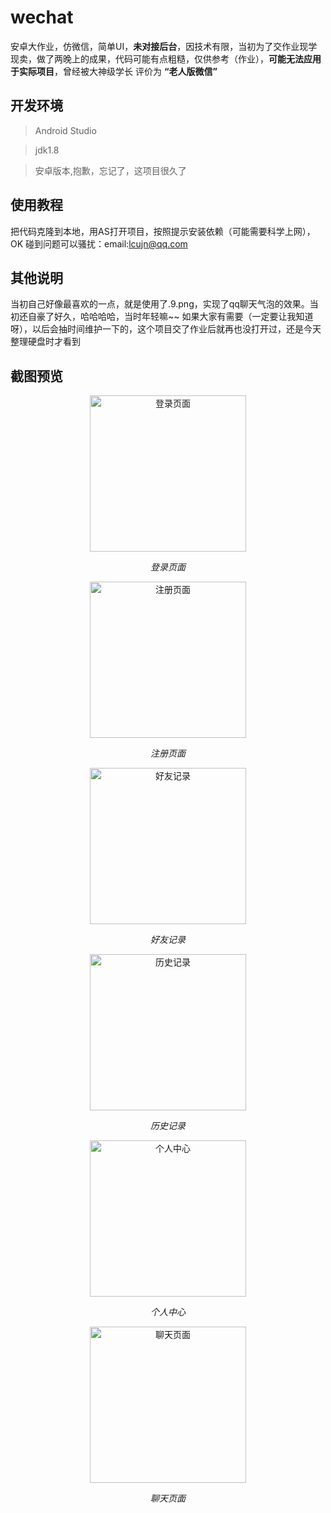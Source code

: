 # wechat

安卓大作业，仿微信，简单UI，__未对接后台__，因技术有限，当初为了交作业现学现卖，做了两晚上的成果，代码可能有点粗糙，仅供参考（作业），__可能无法应用于实际项目__，曾经被大神级学长 评价为 __“老人版微信”__

## 开发环境

> Android Studio

> jdk1.8

>安卓版本,抱歉，忘记了，这项目很久了

## 使用教程

把代码克隆到本地，用AS打开项目，按照提示安装依赖（可能需要科学上网），OK
碰到问题可以骚扰：email:lcujn@qq.com

## 其他说明

当初自己好像最喜欢的一点，就是使用了.9.png，实现了qq聊天气泡的效果。当初还自豪了好久，哈哈哈哈，当时年轻嘛~~
如果大家有需要（一定要让我知道呀），以后会抽时间维护一下的，这个项目交了作业后就再也没打开过，还是今天整理硬盘时才看到

## 截图预览

<p align="center">
    <img src="./images/login.png" alt="登录页面"  width="250">
    <p align="center">
        <em>登录页面</em>
    </p>
</p>
<p align="center">
    <img src="./images/register.png" alt="注册页面"  width="250">
    <p align="center">
        <em>注册页面</em>
    </p>
</p>
<p align="center">
    <img src="./images/list.png" alt="好友记录"  width="250">
    <p align="center">
        <em>好友记录</em>
    </p>
</p>
<p align="center">
    <img src="./images/history.png" alt="历史记录"  width="250">
    <p align="center">
        <em>历史记录</em>
    </p>
</p>
<p align="center">
    <img src="./images/zone.png" alt="个人中心"  width="250">
    <p align="center">
        <em>个人中心</em>
    </p>
</p>
<p align="center">
    <img src="./images/chat.png" alt="聊天页面"  width="250">
    <p align="center">
        <em>聊天页面</em>
    </p>
</p>
